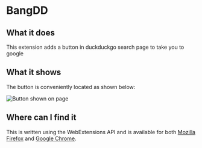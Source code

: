 BangDD
======

## What it does

This extension adds a button in duckduckgo search page to take you to google

## What it shows

The button is conveniently located as shown below:

![Button shown on page][demo_img]

## Where can I find it

This is written using the WebExtensions API and is available for both [Mozilla Firefox][firefox_addons] and [Google Chrome][chrome_store].

[demo_img]: https://i.imgur.com/V08kZZP.png
[chrome_store]: chromestore
[firefox_addons]: firefox
